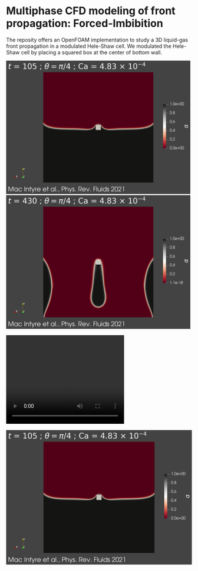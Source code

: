 # Multiphase CFD modeling of front propagation: Forced-Imbibition

The reposity offers an OpenFOAM implementation to study a 3D liquid-gas front propagation in a modulated Hele-Shaw cell. We modulated the Hele-Shaw cell by placing a squared box at the center of bottom wall. 

<img src = "https://github.com/macinj1/Forced-Imbibition/blob/main/figs/Imbibition.png" width = "500"> <img src = "https://github.com/macinj1/Forced-Imbibition/blob/main/figs/Drainage.png" width = "500">

<video src="https://youtu.be/Q2ntjVyajEM" width="320" height="240"></video>

[![alt text](https://github.com/macinj1/Forced-Imbibition/blob/main/figs/Imbibition.png)](https://www.youtube.com/watch?v=video-id)
